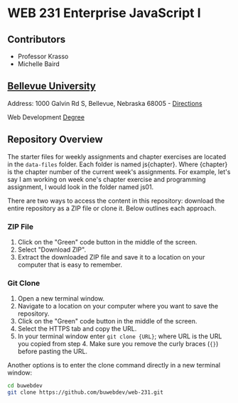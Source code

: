 # WEB 231 Enterprise JavaScript I

## Contributors

- Professor Krasso
- Michelle Baird

## [Bellevue University](http://bellevue.edu "Bellevue University is a private, non-profit university located in Bellevue, Nebraska, United States.")

Address: 1000 Galvin Rd S, Bellevue, Nebraska 68005 - [Directions](https://www.google.com/maps/dir/''/Bellevue+University/@41.1509562,-95.9896355,12z/data=!4m8!4m7!1m0!1m5!1m1!1s0x8793886a86ca807f:0x838e857240d175eb!2m2!1d-95.9195956!2d41.1509774 "Google maps")

Web Development [Degree](http://www.bellevue.edu/degrees/bachelor/web-development-bs/ "Designed by developers for developers.")

## Repository Overview

The starter files for weekly assignments and chapter exercises are located in the `data-files` folder. Each folder is named js{chapter}. Where {chapter} is the chapter number of the current week's assignments. For example, let's say I am working on week one's chapter exercise and programming assignment, I would look in the folder named js01.

There are two ways to access the content in this repository: download the entire repository as a ZIP file or clone it. Below outlines each approach.

### ZIP File

1. Click on the "Green" code button in the middle of the screen.
2. Select "Download ZIP".
3. Extract the downloaded ZIP file and save it to a location on your computer that is easy to remember.

### Git Clone

1. Open a new terminal window.
2. Navigate to a location on your computer where you want to save the repository.
3. Click on the "Green" code button in the middle of the screen.
4. Select the HTTPS tab and copy the URL.
5. In your terminal window enter `git clone {URL}`; where URL is the URL you copied from step 4. Make sure you remove the curly braces (`{}`) before pasting the URL.

Another options is to enter the clone command directly in a new terminal window:

```bash
cd buwebdev
git clone https://github.com/buwebdev/web-231.git
```
